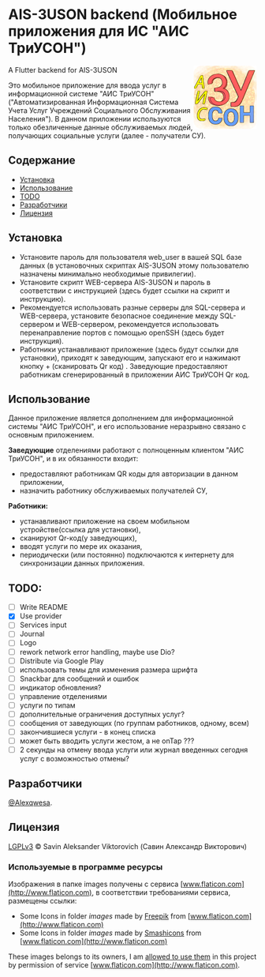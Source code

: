 # AIS-3USON backend (Мобильное приложения для ИС "АИС ТриУСОН")
<img align="right" src="assets/ais-3uson-logo-128.png">

A Flutter backend for AIS-3USON

Это мобильное приложение для ввода услуг в информационной системе "АИС ТриУСОН" ("Автоматизированная Информационная Система Учета Услуг Учреждений Социального Обслуживания Населения").
В данном приложении используются только обезличенные данные обслуживаемых людей, получающих социальные услуги (далее - получатели СУ).

## Содержание
- [Установка](#установка)
- [Использование](#использование)
- [TODO](#todo)
- [Разработчики](#разработчики)
- [Лицензия](#лицензия)

## Установка

- Установите пароль для пользователя web_user в вашей SQL базе данных (в установочных скриптах AIS-3USON этому пользователю назначены минимально необходимые привилегии).
- Установите скрипт WEB-сервера AIS-3USON и пароль в соответствии с инструкцией (здесь будет ссылки на скрипт и инструкцию).
- Рекомендуется использовать разные серверы для SQL-сервера и WEB-сервера, установите безопасное соединение между SQL-сервером и WEB-сервером, рекомендуется использовать перенаправление портов с помощью openSSH (здесь будет инструкция).
- Работники устанавливают приложение (здесь будут ссылки для установки), приходят к заведующим, запускают его и нажимают кнопку + (сканировать Qr код) . Заведующие предоставляют работникам сгенерированный в приложении АИС ТриУСОН Qr код.

## Использование

Данное приложение является дополнением для информационной системы "АИС ТриУСОН", и его использование неразрывно связано с основным приложением.  

**Заведующие** отделениями работают с полноценным клиентом "АИС ТриУСОН", и в их обязанности входит:
- предоставляют работникам QR коды для авторизации в данном приложении,
- назначить работнику обслуживаемых получателей СУ,

**Работники:**
- устанавливают приложение на своем мобильном устройстве(ссылка для установки),
- сканируют Qr-код(у заведующих),
- вводят услуги по мере их оказания,
- периодически (или постоянно) подключаются к интернету для синхронизации данных приложения.

## TODO:
- [ ] Write README
- [x] Use provider
- [ ] Services input
- [ ] Journal
- [ ] Logo
- [ ] rework network error handling, maybe use Dio?
- [ ] Distribute via Google Play
- [ ] использовать темы для изменения размера шрифта
- [ ] Snackbar для сообщений и ошибок
- [ ] индикатор обновления?
- [ ] управление отделениями
- [ ] услуги по типам
- [ ] дополнительные ограничения доступных услуг?
- [ ] сообщения от заведующих (по группам работников, одному, всем)
- [ ] закончившиеся услуги - в конец списка
- [ ] может быть вводить услуги жестом, а не onTap ???
- [ ] 2 секунды на отмену ввода услуги или журнал введенных сегодня услуг с возможностью отмены?

## Разработчики

[@Alexqwesa](https://github.com/Alexqwesa).

## Лицензия
[LGPLv3](LICENSE) © Savin Aleksander Viktorovich (Савин Александр Викторович)

### Используемые в программе ресурсы
Изображения в папке images получены с сервиса [www.flaticon.com](http://www.flaticon.com), в соответствии требованиями сервиса, размещены ссылки:
- Some Icons in folder *images* made by [Freepik](http://www.freepik.com) from [www.flaticon.com](http://www.flaticon.com)
- Some Icons in folder *images* made by [Smashicons](http://www.flaticon.com/authors/smashicons) from [www.flaticon.com](http://www.flaticon.com)

These images belongs to its owners, I am [allowed to use them](https://web.archive.org/web/20211109140855/https://support.flaticon.com/hc/en-us/articles/207248209) in this project by permission of service [www.flaticon.com](http://www.flaticon.com).